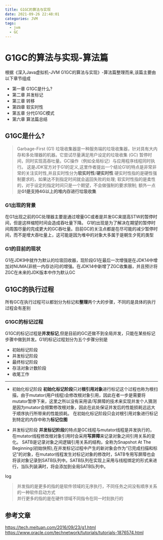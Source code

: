 ```yaml
---
title: G1GC的算法与实现
date: 2021-09-26 22:48:01
categories: JVM
tags:
  - jvm
  - GC
---
```


# G1GC的算法与实现-算法篇

根据《深入Java虚拟机-JVM G1GC的算法与实现》-算法篇整理而来,该篇主要由以下章节组成
- 第一章 G1GC是什么?
- 第二章 并发标记
- 第三章 转移
- 第四章 软实时性
- 第五章 分代G1GC模式
- 第六章 算法篇总结 

## G1GC是什么?

> Garbage-First (G1) 垃圾收集器是一种服务端的垃圾收集器，针对具有大内存和多处理器的机器。它尝试尽量满足用户设定的垃圾收集 (GC) 暂停时间，同时实现高吞吐量。GC操作（例如全局标记）与应用程序线程同时执行。
这是JDK官方对于G1的定义,这里作者提出一个结论G1的特点是非常非常的关注实时性,并且实时性分为<B>软实时性</B>/<B>硬实时性</B>
硬实时性指的是硬性强制要求的，如果达不到指定时间就会返回失败的处理;
软实时性指的是柔性的，对于设定的指定时间只是一个期望，不会做强制的要求限制;
额外一点是<B>G1是支持4G以上的堆内存进行垃圾收集</B>

### G1出现的背景
在G1出现之前的GC处理器主要是通过增量GC或者是并发GC来提高STW的暂停时间，但是这样缩短时间会造成吞吐量下降。
G1的出现是为了解决在期望的暂停时间周围尽量的完成更大的GC吞吐量。目前GC的关注点都是在尽可能的减少暂停时间，而不是增大吞吐量上，这可能是因为堆中的对象大多属于是朝生夕死的类型

### G1的目前的现状
G1在JDK9中就作为默认的垃圾回收器，现阶段G1在最后一次增强是在JDK14中增加对NUMA(非统一内存访问)的增强。在JDK14中新增了ZGC收集器，并且预计将ZGC在未来的JDK版本中作为默认GC


## G1GC的执行过程
所有GC在执行过程可以都划分为</B>标记</B>和<B>整理</B>两个大的步骤，不同的是具体的执行过程会有差别

### G1GC的标记过程

G1GC的标记过程是<B>并发标记</B>,但是目前的GC还做不到全局并发，只能在某些标记步骤中做到并发。G1的标记过程划分为五个步骤分别是
- 初始标记阶段
- 并发标记阶段
- 最终标记阶段
- 存活对象计数阶段
- 收尾工作

--------------

- 初始化标记阶段
<b>初始化标记阶段</b>只对<b>根引用对象</b>进行标记这个过程也称为根扫描，由于mutator(用户线程)会修改根对象引用，因此在者一步是需要将mutator暂停下来，这里之所以没有采用读/写屏障的技术来实现并发个人猜测是因为mutator会频繁修改根对象，因此在此处保证并发后的性能损耗远远大于顺序执行所带来的性能损耗。
在初始化标记阶段只会对根引用对象进行标记到特定的内存中称为<b>标记位图</b>

- 并发标记阶段
<b>并发标记阶段</b>的特点是GC线程与mutator线程是并发执行的，在mutator线程修改根对象引用时会采用<b>写屏障</b>来记录对象之间引用关系的变化。
SATB是记录对象之间逻辑引用关系的结构，全称为Snapshot At The Beginning(初始快照),在并发标记过程中产生的新对象会作为“已完成扫描和标记”的对象，在mutator线程发生对标记对象的修改时，SATB专用写屏障也会将该对象记录到SATB队列中。SATB队列在实现上采用与线程绑定的形式来进行，当队列装满时，将会添加到全局SATB队列中。

log








>并发指的是更多的指的是软件领域的无序执行，不同任务之间没有顺序关系的一种软件启动方式</br>并行更多的指的是在硬件领域不同指令在同一时刻执行的



## 参考文章
https://tech.meituan.com/2016/09/23/g1.html
https://www.oracle.com/technetwork/tutorials/tutorials-1876574.html




